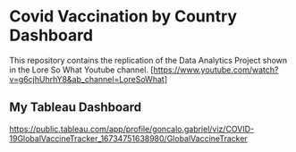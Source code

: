 # Covid Vaccination by Country Dashboard

This repository contains the replication of the Data Analytics Project shown in the Lore So What Youtube channel.
[https://www.youtube.com/watch?v=g6cjhUhrhY8&ab_channel=LoreSoWhat]

## My Tableau Dashboard
https://public.tableau.com/app/profile/goncalo.gabriel/viz/COVID-19GlobalVaccineTracker_16734751638980/GlobalVaccineTracker
